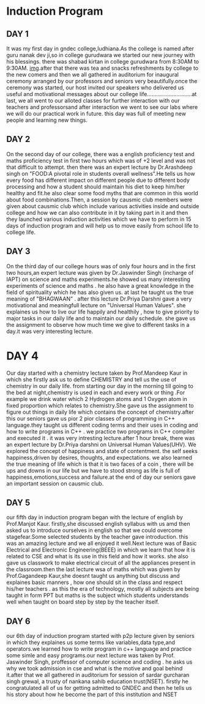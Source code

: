 # Induction Program
## DAY 1
It was my first day in gndec college,ludhiana.As the college is named after guru nanak dev ji,so in college gurudwara we started our new journey with his blessings. there was shabad kirtan in college gurudwara from 8:30AM to 9:30AM. [img](https://gndec.ac.in/gndec/2023/WhatsApp%20Image%202023-04-20%20at%2011.13.22%20PM%20(4).jpeg).after that there was tea and snacks refreshments by college to the new comers and then we all gathered in auditorium for inaugural ceremony arranged by our professors and seniors very beautifully.once the ceremony was started, our host invited our speakers who delivered us useful and motivational messages about our college life.............................at last, we all went to our alloted classes for further interaction with our teachers and professorsand after interaction we went to see our labs where we will do our practical work in future. this day was full of meeting new people and learning new things.
## DAY 2
On the second day of our college, there was a english proficiency test and maths proficiency test in first two hours which was of +2 level and was not that difficult to attempt. then there was an expert lecture by Dr.Arashdeep singh on "FOOD:A pivotal role in students overall wellness".He tells us how every food has different impact on different people due to different body processing and how a student should maintain his diet to keep him/her healthy and fit.he also clear some food myths that are common in this world about food combinations.Then, a session by causmic club members were given about causmic club which include various activities inside and outside college and how we can also contribute in it by taking part in it and then they launched various induction activities which we have to perform in 15 days of induction program and will help us to move easily from school life to college life.
## DAY 3
On the third day of our college hours was of only four hours and in the first two hours,an expert lecture was given by Dr.Jaswinder Singh (incharge of IAPT) on science and maths experiments.he showed us many interesting experiments of science and maths . he also have a great knowledge in the field of spirituality which he has also given us. at last he taught us the true meaning of "BHAGWAAN" . after this lecture Dr.Priya Darshni gave a very motivational and meaningfull lecture on "Universal Human Values". she explaines us how to live our life happily and healthily , how to give priority to major tasks in our daily life and to maintain our daily schedule. she gave us the assignment to observe how much time we give to different tasks in a day.it was very interesting lecture.
# DAY 4
Our day started with a chemistry lecture taken by Prof.Mandeep Kaur in which she firstly ask us to define CHEMISTRY and tell us the use of chemistry in our daily life. from starting our day in the morning till going to the bed at night,chemistry is used in each and every work or thing .For example we drink water which 2 Hydrogen atoms and 1 Oxygen atom in fixed proportion which relates to chemistry.She gave us the assignment to figure out things in daily life which contains the concept of chemistry.after this our seniors gave us pior 2 pior classes of programming in C++ language.they taught us different coding terms and their uses in coding and how to write programs in C++ . we practice two programs in C++ compiler and executed it . it was very intresting lecture.after 1 hour break, there was an expert lecture by Dr.Priya darshni on Universal Human Values(UHV). We explored the concept of happiness and state of contentment. the self seeks happiness,driven by desires, thoughts, and expectations. we also learned the true meaning of life which is that it is two faces of a coin , there 
will be ups and downs in our life but we have to stood strong as life is full of happiness,emotions,success and  failure.at the end of day our seniors gave an important session on causmic club.
## DAY 5
our fifth day in induction program began with the lecture of english by Prof.Manjot Kaur. firstly,she discussed english syllabus with us amd then asked us to introduce ourselves in english so that we could overcome stagefear.Some selected students by the teacher gave introduction. this was an amazing lecture and we all enjoyed it well.Next lecture was of Basic Electrical and Electronic Engineering(BEEE) in which we learn that how it is related to CSE and what is its use in this field and how it works. she also gave us classwork to make electrical circuit of all the appliances present in the classroom.then the last lecture wsa of maths which was given by Prof.Gagandeep Kaur,she doesnt taught us anything but discuss and explaines basic manners , how one should sit in the class and respect his/her teachers . as this the era of technology, mostly all subjects are being taught in form PPT but maths is the subject which students understands well when taught on board step by step by the teacher itself.
## DAY 6
our 6th day of induction program started with p2p lecture given by seniors in which they explaines us some terms like variables,data type,and operators.we learned how to write program in c++ language and practice some simle and easy programs.our next lecture was taken by Prof. Jaswinder Singh, proffessor of computer science and coding . he asks us why we took admission in cse and what is the motive and goal behind it.after that we all gathered in auditorium for session of sardar gurcharan singh grewal, a trusty of nankana sahib education trust(NSET). firstly he congratulated all of us for getting admitted to GNDEC and then he tells us his story about how he become the part of this institution and NSET
